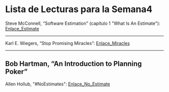 
# Lista de Lecturas para la Semana4
 	
Steve McConnell, “Software Estimation” (capítulo 1 "What Is An Estimate"): [Enlace_Estimate](https://ptgmedia.pearsoncmg.com/images/9780735605350/samplepages/9780735605350.pdf) 

---
Karl E. Wiegers, “Stop Promising Miracles”: [Enlace_Miracles](http://www.uml.org.cn/SoftWareProcess/pdf/delphi.pdf) 

---
Bob Hartman, “An Introduction to Planning Poker”
---
Allen Hollub, "#NoEstimates": [Enlace_No_Estimate](https://www.youtube.com/watch?v=QVBlnCTu9Ms) 
